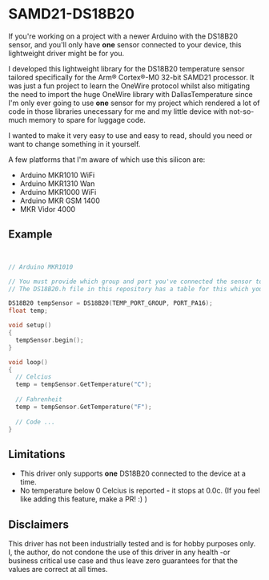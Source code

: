 # SAMD21-DS18B20

If you're working on a project with a newer Arduino with the DS18B20 sensor, and you'll only have **one** sensor connected to your device, this lightweight driver might be for you.

I developed this lightweight library for the DS18B20 temperature sensor tailored specifically for the Arm® Cortex®-M0 32-bit SAMD21 processor.
It was just a fun project to learn the OneWire protocol whilst also mitigating the need to import the huge OneWire library with DallasTemperature since I'm only ever going to use **one** sensor for my project which rendered a lot of code in those libraries unecessary for me and my little device with not-so-much memory to spare for luggage code.

I wanted to make it very easy to use and easy to read, should you need or want to change something in it yourself.

A few platforms that I'm aware of which use this silicon are:

* Arduino MKR1010 WiFi 
* Arduino MKR1310 Wan
* Arduino MKR1000 WiFi
* Arduino MKR GSM 1400
* MKR Vidor 4000

## Example

```c++


// Arduino MKR1010

// You must provide which group and port you've connected the sensor to on your board. 
// The DS18B20.h file in this repository has a table for this which you can look up.

DS18B20 tempSensor = DS18B20(TEMP_PORT_GROUP, PORT_PA16);
float temp;

void setup()
{
  tempSensor.begin();
}

void loop()
{
  // Celcius
  temp = tempSensor.GetTemperature("C");
  
  // Fahrenheit
  temp = tempSensor.GetTemperature("F");
  
  // Code ...
}
```

## Limitations
* This driver only supports **one** DS18B20 connected to the device at a time.
* No temperature below 0 Celcius is reported - it stops at 0.0c. (If you feel like adding this feature, make a PR! :)  )

## Disclaimers
This driver has not been industrially tested and is for hobby purposes only. I, the author, do not condone the use of this driver in any health -or business critical use case and thus leave zero guarantees for that the values are correct at all times.
